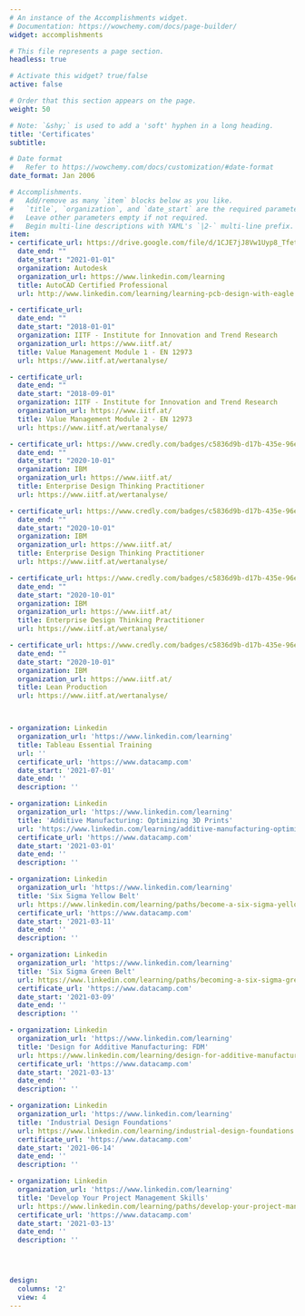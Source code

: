 ```yaml
---
# An instance of the Accomplishments widget.
# Documentation: https://wowchemy.com/docs/page-builder/
widget: accomplishments

# This file represents a page section.
headless: true

# Activate this widget? true/false
active: false

# Order that this section appears on the page.
weight: 50

# Note: `&shy;` is used to add a 'soft' hyphen in a long heading.
title: 'Certificates'
subtitle:

# Date format
#   Refer to https://wowchemy.com/docs/customization/#date-format
date_format: Jan 2006

# Accomplishments.
#   Add/remove as many `item` blocks below as you like.
#   `title`, `organization`, and `date_start` are the required parameters.
#   Leave other parameters empty if not required.
#   Begin multi-line descriptions with YAML's `|2-` multi-line prefix.
item:
- certificate_url: https://drive.google.com/file/d/1CJE7jJ8Vw1Uyp8_Tfet6tnepJrx90CBW/view?usp=sharing
  date_end: ""
  date_start: "2021-01-01"
  organization: Autodesk
  organization_url: https://www.linkedin.com/learning
  title: AutoCAD Certified Professional
  url: http://www.linkedin.com/learning/learning-pcb-design-with-eagle

- certificate_url: 
  date_end: ""
  date_start: "2018-01-01"
  organization: IITF - Institute for Innovation and Trend Research
  organization_url: https://www.iitf.at/
  title: Value Management Module 1 - EN 12973
  url: https://www.iitf.at/wertanalyse/

- certificate_url: 
  date_end: ""
  date_start: "2018-09-01"
  organization: IITF - Institute for Innovation and Trend Research
  organization_url: https://www.iitf.at/
  title: Value Management Module 2 - EN 12973
  url: https://www.iitf.at/wertanalyse/

- certificate_url: https://www.credly.com/badges/c5836d9b-d17b-435e-96ea-35e5fd0e85b2?source=linked_in_profile
  date_end: ""
  date_start: "2020-10-01"
  organization: IBM
  organization_url: https://www.iitf.at/
  title: Enterprise Design Thinking Practitioner
  url: https://www.iitf.at/wertanalyse/

- certificate_url: https://www.credly.com/badges/c5836d9b-d17b-435e-96ea-35e5fd0e85b2?source=linked_in_profile
  date_end: ""
  date_start: "2020-10-01"
  organization: IBM
  organization_url: https://www.iitf.at/
  title: Enterprise Design Thinking Practitioner
  url: https://www.iitf.at/wertanalyse/

- certificate_url: https://www.credly.com/badges/c5836d9b-d17b-435e-96ea-35e5fd0e85b2?source=linked_in_profile
  date_end: ""
  date_start: "2020-10-01"
  organization: IBM
  organization_url: https://www.iitf.at/
  title: Enterprise Design Thinking Practitioner
  url: https://www.iitf.at/wertanalyse/

- certificate_url: https://www.credly.com/badges/c5836d9b-d17b-435e-96ea-35e5fd0e85b2?source=linked_in_profile
  date_end: ""
  date_start: "2020-10-01"
  organization: IBM
  organization_url: https://www.iitf.at/
  title: Lean Production
  url: https://www.iitf.at/wertanalyse/



- organization: Linkedin
  organization_url: 'https://www.linkedin.com/learning'
  title: Tableau Essential Training
  url: ''
  certificate_url: 'https://www.datacamp.com'
  date_start: '2021-07-01'
  date_end: ''
  description: ''

- organization: Linkedin
  organization_url: 'https://www.linkedin.com/learning'
  title: 'Additive Manufacturing: Optimizing 3D Prints'
  url: 'https://www.linkedin.com/learning/additive-manufacturing-optimizing-3d-prints-2'
  certificate_url: 'https://www.datacamp.com'
  date_start: '2021-03-01'
  date_end: ''
  description: ''

- organization: Linkedin
  organization_url: 'https://www.linkedin.com/learning'
  title: 'Six Sigma Yellow Belt'
  url: https://www.linkedin.com/learning/paths/become-a-six-sigma-yellow-beltadditive-manufacturing-optimizing-3d-prints-2'
  certificate_url: 'https://www.datacamp.com'
  date_start: '2021-03-11'
  date_end: ''
  description: ''

- organization: Linkedin
  organization_url: 'https://www.linkedin.com/learning'
  title: 'Six Sigma Green Belt'
  url: https://www.linkedin.com/learning/paths/becoming-a-six-sigma-green-belt
  certificate_url: 'https://www.datacamp.com'
  date_start: '2021-03-09'
  date_end: ''
  description: ''

- organization: Linkedin
  organization_url: 'https://www.linkedin.com/learning'
  title: 'Design for Additive Manufacturing: FDM'
  url: https://www.linkedin.com/learning/design-for-additive-manufacturing-fdm
  certificate_url: 'https://www.datacamp.com'
  date_start: '2021-03-13'
  date_end: ''
  description: ''

- organization: Linkedin
  organization_url: 'https://www.linkedin.com/learning'
  title: 'Industrial Design Foundations'
  url: https://www.linkedin.com/learning/industrial-design-foundations
  certificate_url: 'https://www.datacamp.com'
  date_start: '2021-06-14'
  date_end: ''
  description: ''

- organization: Linkedin
  organization_url: 'https://www.linkedin.com/learning'
  title: 'Develop Your Project Management Skills'
  url: https://www.linkedin.com/learning/paths/develop-your-project-management-skills
  certificate_url: 'https://www.datacamp.com'
  date_start: '2021-03-13'
  date_end: ''
  description: ''




design:
  columns: '2' 
  view: 4
---
```

